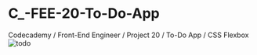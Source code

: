 # C_-FEE-20-To-Do-App
Codecademy / Front-End Engineer / Project 20 / To-Do App / CSS Flexbox
![todo](https://user-images.githubusercontent.com/104124293/192074663-1e6520ae-c7d8-41e9-b1dc-7a8b0e3745f2.gif)
